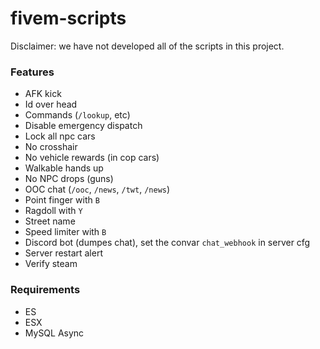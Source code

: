 # fivem-scripts
Disclaimer: we have not developed all of the scripts in this project.

### Features
- AFK kick
- Id over head
- Commands (`/lookup`, etc)
- Disable emergency dispatch
- Lock all npc cars
- No crosshair
- No vehicle rewards (in cop cars)
- Walkable hands up
- No NPC drops (guns)
- OOC chat (`/ooc`, `/news`, `/twt`, `/news`)
- Point finger with `B`
- Ragdoll with `Y`
- Street name
- Speed limiter with `B`
- Discord bot (dumpes chat), set the convar `chat_webhook` in server cfg
- Server restart alert
- Verify steam

### Requirements
- ES
- ESX
- MySQL Async
